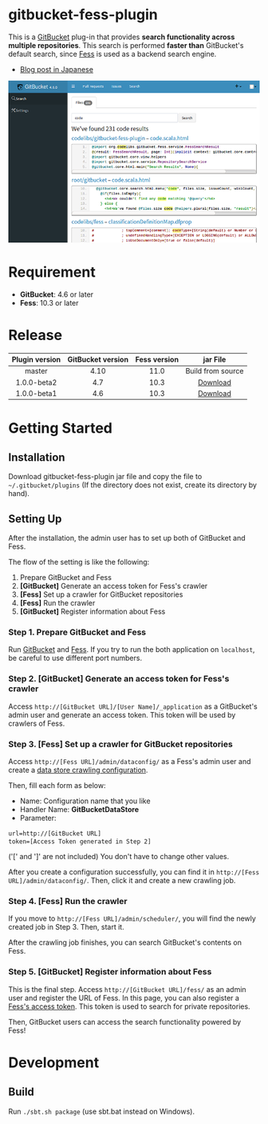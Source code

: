 gitbucket-fess-plugin
==

This is a [GitBucket](https://github.com/gitbucket/gitbucket) plug-in that provides **search functionality across multiple repositories**.
This search is performed **faster than** GitBucket's default search, since [Fess](https://github.com/codelibs/fess) is used as a backend search engine.

* [Blog post in Japanese](http://qiita.com/kw_udon/items/06d385b88dafed4bd609)

![ScreenShot](screenshot.png)

# Requirement
* **GitBucket**: 4.6 or later
* **Fess**: 10.3 or later

# Release

| Plugin version | GitBucket version | Fess version | jar File                                                                                                                                             |
|:--------------:|:-----------------:|:------------:|:----------------------------------------------------------------------------------------------------------------------------------------------------:|
| master         | 4.10              | 11.0         | Build from source                                                                                                                                    |
| 1.0.0-beta2    | 4.7               | 10.3 | [Download](http://central.maven.org/maven2/org/codelibs/gitbucket/gitbucket-fess-plugin_2.11/1.0.0-beta2/gitbucket-fess-plugin_2.11-1.0.0-beta2.jar) |
| 1.0.0-beta1    | 4.6               | 10.3 | [Download](http://central.maven.org/maven2/org/codelibs/gitbucket/gitbucket-fess-plugin_2.11/1.0.0-beta1/gitbucket-fess-plugin_2.11-1.0.0-beta1.jar) |

# Getting Started

## Installation
Download gitbucket-fess-plugin jar file and copy the file to `~/.gitbucket/plugins` (If the directory does not exist, create its directory by hand).

## Setting Up
After the installation, the admin user has to set up both of GitBucket and Fess.

The flow of the setting is like the following:

1. Prepare GitBucket and Fess
2. **[GitBucket]** Generate an access token for Fess's crawler
3. **[Fess]** Set up a crawler for GitBucket repositories
4. **[Fess]** Run the crawler
5. **[GitBucket]** Register information about Fess

### Step 1. Prepare GitBucket and Fess
Run [GitBucket](https://github.com/gitbucket/gitbucket) and [Fess](https://github.com/codelibs/fess).
If you try to run the both application on `localhost`, be careful to use different port numbers.

### Step 2. **[GitBucket]** Generate an access token for Fess's crawler
Access `http://[GitBucket URL]/[User Name]/_application` as a GitBucket's admin user and generate an access token.
This token will be used by crawlers of Fess.

### Step 3. **[Fess]** Set up a crawler for GitBucket repositories
Access `http://[Fess URL]/admin/dataconfig/` as a Fess's admin user and create a [data store crawling configuration](http://fess.codelibs.org/10.3/admin/dataconfig-guide.html).

Then, fill each form as below:
* Name: Configuration name that you like
* Handler Name: **GitBucketDataStore**
* Parameter:
```
url=http://[GitBucket URL]
token=[Access Token generated in Step 2]
```
('[' and ']' are not included)
You don't have to change other values.

After you create a configuration successfully, you can find it in `http://[Fess URL]/admin/dataconfig/`.
Then, click it and create a new crawling job.

### Step 4. **[Fess]** Run the crawler
If you move to `http://[Fess URL]/admin/scheduler/`, you will find the newly created job in Step 3.
Then, start it.

After the crawling job finishes, you can search GitBucket's contents on Fess.

### Step 5. **[GitBucket]** Register information about Fess
This is the final step.
Access `http://[GitBucket URL]/fess/` as an admin user and register the URL of Fess.
In this page, you can also register a [Fess's access token](http://fess.codelibs.org/10.3/admin/accesstoken-guide.html).
This token is used to search for private repositories.

Then, GitBucket users can access the search functionality powered by Fess!

# Development

## Build

Run `./sbt.sh package` (use sbt.bat instead on Windows).
